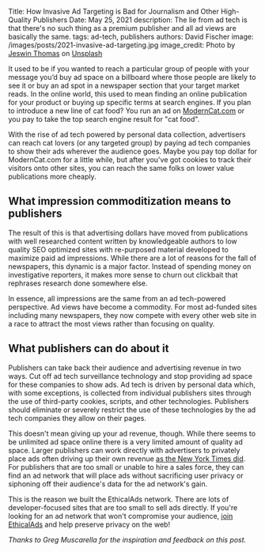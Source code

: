Title: How Invasive Ad Targeting is Bad for Journalism and Other High-Quality Publishers
Date: May 25, 2021
description: The lie from ad tech is that there's no such thing as a premium publisher and all ad views are basically the same.
tags: ad-tech, publishers
authors: David Fischer
image: /images/posts/2021-invasive-ad-targeting.jpg
image_credit: <span>Photo by <a href="https://unsplash.com/@jeswinthomas?utm_source=unsplash&amp;utm_medium=referral&amp;utm_content=creditCopyText">Jeswin Thomas</a> on <a href="https://unsplash.com/s/photos/watching?utm_source=unsplash&amp;utm_medium=referral&amp;utm_content=creditCopyText">Unsplash</a></span>


It used to be if you wanted to reach a particular group of people with your message
you’d buy ad space on a billboard where those people are likely to see it
or buy an ad spot in a newspaper section that your target market reads.
In the online world, this used to mean finding an online publication for your product
or buying up specific terms at search engines.
If you plan to introduce a new line of cat food?
You run an ad on [ModernCat.com](https://moderncat.com)
or you pay to take the top search engine result for "cat food".

With the rise of ad tech powered by personal data collection,
advertisers can reach cat lovers (or any targeted group)
by paying ad tech companies to show their ads wherever the audience goes.
Maybe you pay top dollar for ModernCat.com for a little while,
but after you've got cookies to track their visitors onto other sites,
you can reach the same folks on lower value publications more cheaply.


## What impression commoditization means to publishers

The result of this
is that advertising dollars have moved from publications with well researched content written by knowledgeable authors
to low quality SEO optimized sites with re-purposed material developed to maximize paid ad impressions.
While there are a lot of reasons for the fall of newspapers, this dynamic is a major factor.
Instead of spending money on investigative reporters,
it makes more sense to churn out clickbait that rephrases research done somewhere else.

In essence, all impressions are the same from an ad tech-powered perspective.
Ad views have become a commodity.
For most ad-funded sites including many newspapers,
they now compete with every other web site in a race to attract the most views rather than focusing on quality.


## What publishers can do about it

Publishers can take back their audience and advertising revenue in two ways.
Cut off ad tech surveillance technology and stop providing ad space for these companies to show ads.
Ad tech is driven by personal data which, with some exceptions, is collected from individual publishers sites
through the use of third-party cookies, scripts, and other technologies.
Publishers should eliminate or severely restrict the use of these technologies
by the ad tech companies they allow on their pages.

This doesn't mean giving up your ad revenue, though.
While there seems to be unlimited ad space online there is a very limited amount of quality ad space.
Larger publishers can work directly with advertisers to privately place ads often driving up their own revenue
[as the New York Times did](https://open.nytimes.com/to-serve-better-ads-we-built-our-own-data-program-c5e039bf247b).
For publishers that are too small or unable to hire a sales force,
they can find an ad network that will place ads without sacrificing user privacy
or siphoning off their audience's data for the ad network's gain.

This is the reason we built the EthicalAds network.
There are lots of developer-focused sites that are too small to sell ads directly.
If you're looking for an ad network that won't compromise your audience,
[join EthicalAds]({filename}../pages/publishers.md) and help preserve privacy on the web!

*Thanks to Greg Muscarella for the inspiration and feedback on this post.*
